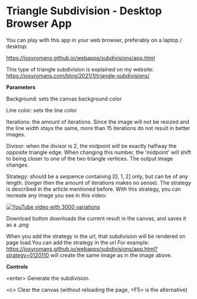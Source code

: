 # Triangle Subdivision - Desktop Browser App
You can play with this app in your web browser, preferably on a laptop / desktop:

https://josvromans.github.io/webapps/subdivisions/app.html

This type of triangle subdivision is explained on my website:
https://josvromans.com/blog/2021/1/triangle-subdivisions/


**Parameters**

Background: sets the canvas background color

Line color: sets the line color

Iterations: the amount of iterations. Since the image will not be resized and the line width stays the same, more than 15 iterations do not result in better images.

Divisor: when the divisor is 2, the midpoint will be exactly halfway the opposite triangle edge. 
When changing this number, the 'midpoint' will shift to being closer to one of the two triangle vertices. The output image changes.

Strategy: should be a sequence containing [0, 1, 2] only, but can be of any length. (longer then the amount of iterations makes no sense).
The strategy is described in the article mentioned before. With this strategy, you can recreate any image you see in this video:

[![YouTube video with 3000 variations](https://img.youtube.com/vi/pFiiVXwEKnA/0.jpg)](https://youtu.be/pFiiVXwEKnA)

Download button downloads the current result in the canvas, and saves it as a .png

When you add the strategy in the url, that subdivision will be rendered on page load.You can add the strategy in the url
For example:
https://josvromans.github.io/webapps/subdivisions/app.html?strategy=0120110 will create the same image as in the image above.

**Controls**

&lt;enter&gt; Generate the subdivision.

&lt;c&gt; Clear the canvas (without reloading the page, &lt;F5&gt; is the alternative)

